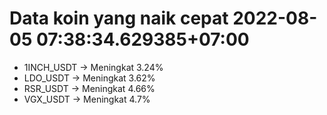 # Data koin yang naik cepat 2022-08-05 07:38:34.629385+07:00

* 1INCH_USDT -> Meningkat 3.24%
* LDO_USDT -> Meningkat 3.62%
* RSR_USDT -> Meningkat 4.66%
* VGX_USDT -> Meningkat 4.7%
